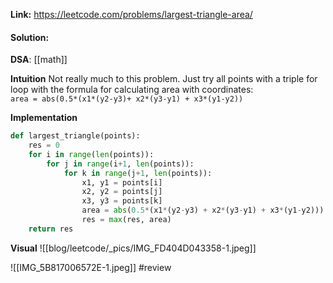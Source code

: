 
**Link:** https://leetcode.com/problems/largest-triangle-area/
#### Solution:

**DSA**: [[math]]

**Intuition**
Not really much to this problem. Just try all points with a triple for loop with the formula for calculating area with coordinates:  
`area = abs(0.5*(x1*(y2-y3)+ x2*(y3-y1) + x3*(y1-y2))`

**Implementation**
```python
def largest_triangle(points):
	res = 0
	for i in range(len(points)):
		for j in range(i+1, len(points)):
			for k in range(j+1, len(points)):
				x1, y1 = points[i]
				x2, y2 = points[j]
				x3, y3 = points[k]
				area = abs(0.5*(x1*(y2-y3) + x2*(y3-y1) + x3*(y1-y2)))
				res = max(res, area)
	return res
```

**Visual** 
![[blog/leetcode/_pics/IMG_FD404D043358-1.jpeg]]

![[IMG_5B817006572E-1.jpeg]]
#review 


